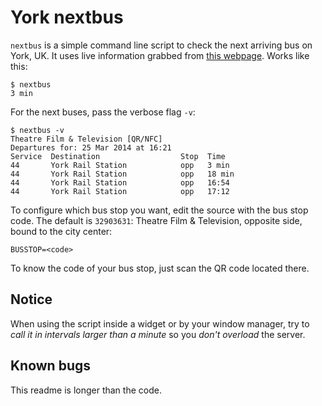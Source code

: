 York nextbus
============

`nextbus` is a simple command line script to check the next arriving bus on
York, UK.  It uses live information grabbed from [this
webpage](http://deps.at/?32903631).  Works like this:

	$ nextbus
	3 min

For the next buses, pass the verbose flag `-v`:

	$ nextbus -v
	Theatre Film & Television [QR/NFC]                    
	Departures for: 25 Mar 2014 at 16:21                  
	Service  Destination                  Stop  Time
	44       York Rail Station            opp   3 min
	44       York Rail Station            opp   18 min
	44       York Rail Station            opp   16:54
	44       York Rail Station            opp   17:12

To configure which bus stop you want, edit the source with the bus stop code.
The default is `32903631`: Theatre Film & Television, opposite side, bound to
the city center:

	BUSSTOP=<code>

To know the code of your bus stop, just scan the QR code located there.


Notice
------

When using the script inside a widget or by your window manager, try to *call
it in intervals larger than a minute* so you *don't overload* the server.


Known bugs
----------

This readme is longer than the code.

